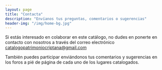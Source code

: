 ```yaml
---
layout: page
title: "Contacta"
description: "Envíanos tus preguntas, comentarios o sugerencias"
header-img: "/img/home-bg.jpg"
---
```


Si estás interesado en colaborar en este catálogo, no dudes en ponerte en contacto con nosotros
a través del correo electrónico [catalogopatrimoniocriptana@gmail.com](mailto:catalogopatrimoniocriptana@gmail.com)

También puedes participar enviándonos tus comentarios y sugerencias en los foros a pié de página de cada uno de los lugares catalogados.
